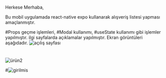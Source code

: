 Herkese Merhaba,

Bu mobil uygulamada react-native expo kullanarak alışveriş listesi yapması amaçlanmıştır.

#Props geçme işlemleri,
#Modal kullanımı,
#useState kullanımı gibi  işlemler yapılmıştır. ilgi sayfalarda açıklamalar yapılmıştır.
 Ekran görüntüleri aşağıdadır.
![açılış sayfası](https://github.com/aydogdu-ali/alisverisListesi/assets/108414013/c3c8d577-4d23-4ab9-90d9-aca89787e7ce)
#
![ürün2](https://github.com/aydogdu-ali/alisverisListesi/assets/108414013/4d6056dc-6d30-4b63-9b19-e5ce1c9e2a1d)

#![girilmis](https://github.com/aydogdu-ali/alisverisListesi/assets/108414013/37a29f76-99d8-48ab-baaf-b7d7c3cfdca3)
